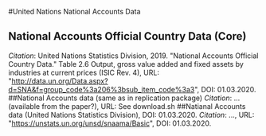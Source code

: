 #United Nations National Accounts Data
## National Accounts Official Country Data (Core)
*Citation*: United Nations Statistics Division, 2019. "National Accounts Official Country Data." Table 2.6 Output, gross value added and fixed assets by industries at current prices (ISIC Rev. 4), URL: "http://data.un.org/Data.aspx?d=SNA&f=group_code%3a206%3bsub_item_code%3a3", DOI: 01.03.2020.
##National Accounts data (same as in replication package)
*Citation*: ...(available from the paper?), URL: See download.sh
##Natianal Accounts data (United Nations Statistics Division), DOI: 01.03.2020.
*Citation*: ..., URL: "https://unstats.un.org/unsd/snaama/Basic", DOI: 01.03.2020.
